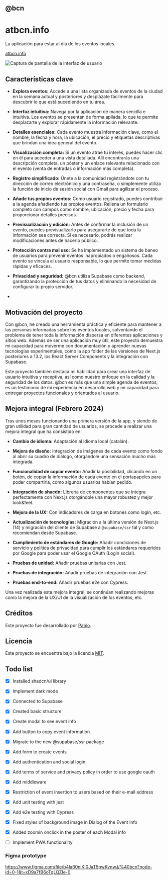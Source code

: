 ## @bcn

# atbcn.info

La aplicación para estar al día de los eventos locales.

[atbcn.info](https://www.atbcn.info/)

![Captura de pantalla de la interfaz de usuario](https://res.cloudinary.com/getoutbcn/image/upload/v1692699599/portfolio/mockedreadme_sf5p2s.jpg)


## Características clave

- **Explora eventos:** Accede a una lista organizada de eventos de la ciudad en la semana actual y posteriores y desplázate fácilmente para descubrir lo que está sucediendo en tu área.

- **Interfaz intuitiva:** Navega por la aplicación de manera sencilla e intuitiva. Los eventos se presentan de forma apilada, lo que te permite desplazarte y explorar rápidamente la información relevante.

- **Detalles esenciales:** Cada evento muestra información clave, como el nombre, la fecha y hora, la ubicación, el precio y etiquetas descriptivas que brindan una idea general del evento.

- **Visualización completa:** Si un evento atrae tu interés, puedes hacer clic en él para acceder a una vista detallada. Allí encontrarás una descripción completa, un póster y un enlace relevante relacionado con el evento (venta de entradas o información más completa).

- **Registro simplificado:** Únete a la comunidad registrándote con tu dirección de correo electrónico y una contraseña, o simplemente utiliza la función de inicio de sesión social con Gmail para agilizar el proceso.

- **Añade tus propios eventos:** Como usuario registrado, puedes contribuir a la agenda añadiendo tus propios eventos. Rellena un formulario completo con campos como nombre, ubicación, precio y fecha para proporcionar detalles precisos.

- **Previsualización y edición:** Antes de confirmar la inclusión de un evento, puedes previsualizarlo para asegurarte de que toda la información sea correcta. Si es necesario, podrás realizar modificaciones antes de hacerlo público.

- **Protección contra mal uso:** Se ha implementado un sistema de baneo de usuarios para prevenir eventos inapropiados o engañosos. Cada evento se vincula al usuario responsable, lo que permite tomar medidas rápidas y eficaces.

- **Privacidad y seguridad:** @bcn utiliza Supabase como backend, garantizando la protección de tus datos y eliminando la necesidad de configurar tu propio servidor.
- 

## Motivación del proyecto

Con @bcn, he creado una herramienta práctica y eficiente para mantener a las personas informadas sobre los eventos locales, solventando el problema de tener toda la información dispersa en diferentes aplicaciones y sitios web. Además de ser una aplicación muy útil, este proyecto demuestra mi capacidad para moverme con documentación y aprender nuevas tecnologías experimentales, como la app folder de las versiones de Next.js posteriores a 13.2, los React Server Components y la integración con Supabase.

Este proyecto también destaca mi habilidad para crear una interfaz de usuario intuitiva y receptiva, así como nuestro enfoque en la calidad y la seguridad de los datos. @bcn es más que una simple agenda de eventos; es un testimonio de mi experiencia en desarrollo web y mi capacidad para entregar proyectos funcionales y orientados al usuario.


## Mejora integral (Febrero 2024)

Tras unos meses funcionando una primera versión de la app, y siendo de gran utilidad para gran cantidad de usuarios, se procede a realizar una mejora integral que ha consistido en:

- **Cambio de idioma:** Adaptación al idioma local (catalán).
  
- **Mejora de diseño:** Integración de imágenes de cada evento como fondo al abrir su cuadro de diálogo, otorgándole una sensación mucho más integrada.
  
- **Funcionalidad de copiar evento:** Añadir la posibilidad, clicando en un botón, de copiar la información de cada evento en el portapapeles para poder compartirla, como algunos usuarios habían pedido.
  
- **Integración de shacdn:** Librería de componentes que se integra perfectamente con Next.js otorgándole una mayor robustez y mejor look&feel.
  
- **Mejora de la UX:** Con indicadores de carga en botones como login, etc.
  
- **Actualización de tecnologías:** Migración a la última versión de Next.js (14) y migración del cliente de Supabase a `@supabase/ssr` tal y como recomiendan desde Supabase.
  
- **Cumplimiento de estándares de Google:** Añadir condiciones de servicio y política de privacidad para cumplir los estándares requeridos por Google para poder usar el Google OAuth (Login social).
  
- **Pruebas de unidad:** Añadir pruebas unitarias con Jest.
  
- **Pruebas de integración:** Añadir pruebas de integración con Jest.
  
- **Pruebas end-to-end:** Añadir pruebas e2e con Cypress.

Una vez realizada esta mejora integral, se continúan realizando mejoras como la mejora de la UX/UI de la visualización de los eventos, etc.




## Créditos

Este proyecto fue desarrollado por [Pablo](https://www.pablodelbarrio.es/).

## Licencia

Este proyecto se encuentra bajo la licencia [MIT](LICENSE).

## Todo list

- [x] Installed shadcn/ui library
- [x] Implement dark mode
- [x] Connected to Supabase
- [x] Created basic structure
- [x] Create modal to see event info
- [x] Add button to copy event information
- [x] Migrate to the new @supabase/ssr package
- [x] Add form to create events
- [x] Add authentication and social login
- [x] Add terms of service and privacy policy in order to use google oauth
- [x] Add middleware
- [x] Restriction of event insertion to users based on their e-mail address
- [x] Add unit testing with jest
- [x] Add e2e testing with Cypress
- [x] Fixed styles of background image in Dialog of the Event Info
- [x] Added zoomin onclick in the poster of each Modal info
- [ ] Implement PWA functionality 



### Figma prototype

https://www.figma.com/file/b4la60niKI0JaT5pwKvnwJ/%40bcn?node-id=0-1&t=xD9a7fB6oTqLQZIe-0
